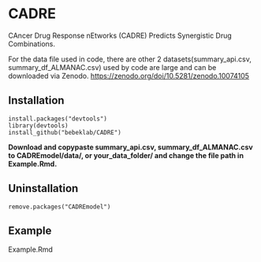 # CADRE
CAncer Drug Response nEtworks (CADRE) Predicts Synergistic Drug Combinations.

For the data file used in code, there are other 2 datasets(summary_api.csv, summary_df_ALMANAC.csv) used by code are large and can be downloaded via Zenodo.
https://zenodo.org/doi/10.5281/zenodo.10074105

## Installation
```
install.packages("devtools")
library(devtools)
install_github("bebeklab/CADRE")
```
**Download and copypaste summary_api.csv, summary_df_ALMANAC.csv to CADREmodel/data/, or your_data_folder/ and change the file path in Example.Rmd.**
## Uninstallation
```
remove.packages("CADREmodel")
```


## Example
Example.Rmd
